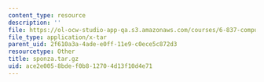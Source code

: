 ```yaml
---
content_type: resource
description: ''
file: https://ol-ocw-studio-app-qa.s3.amazonaws.com/courses/6-837-computer-graphics-fall-2012/ace2e0058bdef0b812704d13f10d4e71_sponza.tar.gz
file_type: application/x-tar
parent_uid: 2f610a3a-4ade-e0ff-11e9-c0ece5c872d3
resourcetype: Other
title: sponza.tar.gz
uid: ace2e005-8bde-f0b8-1270-4d13f10d4e71
---
```

